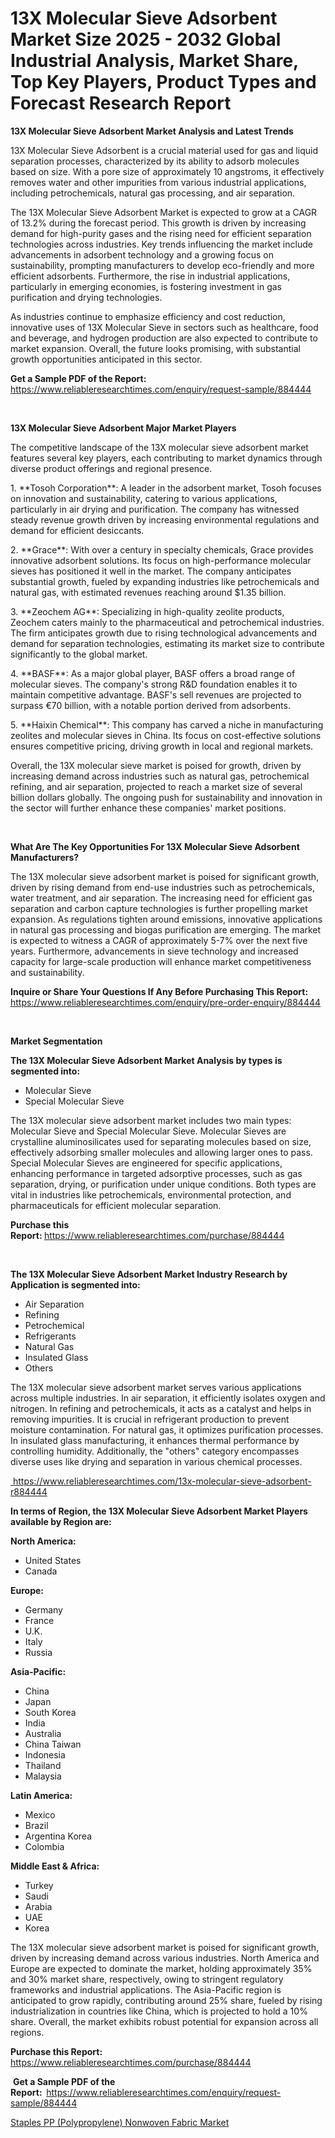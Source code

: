 <p><h1>13X Molecular Sieve Adsorbent Market Size 2025 - 2032 Global Industrial Analysis, Market Share, Top Key Players, Product Types and Forecast Research Report</h1></p><p><strong>13X Molecular Sieve Adsorbent Market Analysis and Latest Trends</strong></p>
<p><p>13X Molecular Sieve Adsorbent is a crucial material used for gas and liquid separation processes, characterized by its ability to adsorb molecules based on size. With a pore size of approximately 10 angstroms, it effectively removes water and other impurities from various industrial applications, including petrochemicals, natural gas processing, and air separation.</p><p>The 13X Molecular Sieve Adsorbent Market is expected to grow at a CAGR of 13.2% during the forecast period. This growth is driven by increasing demand for high-purity gases and the rising need for efficient separation technologies across industries. Key trends influencing the market include advancements in adsorbent technology and a growing focus on sustainability, prompting manufacturers to develop eco-friendly and more efficient adsorbents. Furthermore, the rise in industrial applications, particularly in emerging economies, is fostering investment in gas purification and drying technologies.</p><p>As industries continue to emphasize efficiency and cost reduction, innovative uses of 13X Molecular Sieve in sectors such as healthcare, food and beverage, and hydrogen production are also expected to contribute to market expansion. Overall, the future looks promising, with substantial growth opportunities anticipated in this sector.</p></p>
<p><strong>Get a Sample PDF of the Report:&nbsp;</strong> <a href="https://www.reliableresearchtimes.com/enquiry/request-sample/884444?utm_campaign=3054&utm_medium=2&utm_source=Github&utm_content=ia&utm_term=02042025&utm_id=13x-molecular-sieve-adsorbent">https://www.reliableresearchtimes.com/enquiry/request-sample/884444</a></p>
<p>&nbsp;</p>
<p><strong>13X Molecular Sieve Adsorbent Major Market Players</strong></p>
<p><p>The competitive landscape of the 13X molecular sieve adsorbent market features several key players, each contributing to market dynamics through diverse product offerings and regional presence. </p><p>1. **Tosoh Corporation**: A leader in the adsorbent market, Tosoh focuses on innovation and sustainability, catering to various applications, particularly in air drying and purification. The company has witnessed steady revenue growth driven by increasing environmental regulations and demand for efficient desiccants.</p><p>2. **Grace**: With over a century in specialty chemicals, Grace provides innovative adsorbent solutions. Its focus on high-performance molecular sieves has positioned it well in the market. The company anticipates substantial growth, fueled by expanding industries like petrochemicals and natural gas, with estimated revenues reaching around $1.35 billion.</p><p>3. **Zeochem AG**: Specializing in high-quality zeolite products, Zeochem caters mainly to the pharmaceutical and petrochemical industries. The firm anticipates growth due to rising technological advancements and demand for separation technologies, estimating its market size to contribute significantly to the global market.</p><p>4. **BASF**: As a major global player, BASF offers a broad range of molecular sieves. The company's strong R&D foundation enables it to maintain competitive advantage. BASF's sell revenues are projected to surpass €70 billion, with a notable portion derived from adsorbents.</p><p>5. **Haixin Chemical**: This company has carved a niche in manufacturing zeolites and molecular sieves in China. Its focus on cost-effective solutions ensures competitive pricing, driving growth in local and regional markets.</p><p>Overall, the 13X molecular sieve market is poised for growth, driven by increasing demand across industries such as natural gas, petrochemical refining, and air separation, projected to reach a market size of several billion dollars globally. The ongoing push for sustainability and innovation in the sector will further enhance these companies' market positions.</p></p>
<p>&nbsp;</p>
<p><strong>What Are The Key Opportunities For 13X Molecular Sieve Adsorbent Manufacturers?</strong></p>
<p><p>The 13X molecular sieve adsorbent market is poised for significant growth, driven by rising demand from end-use industries such as petrochemicals, water treatment, and air separation. The increasing need for efficient gas separation and carbon capture technologies is further propelling market expansion. As regulations tighten around emissions, innovative applications in natural gas processing and biogas purification are emerging. The market is expected to witness a CAGR of approximately 5-7% over the next five years. Furthermore, advancements in sieve technology and increased capacity for large-scale production will enhance market competitiveness and sustainability.</p></p>
<p><strong>Inquire or Share Your Questions If Any Before Purchasing This Report:</strong> <a href="https://www.reliableresearchtimes.com/enquiry/pre-order-enquiry/884444?utm_campaign=3054&utm_medium=2&utm_source=Github&utm_content=ia&utm_term=02042025&utm_id=13x-molecular-sieve-adsorbent">https://www.reliableresearchtimes.com/enquiry/pre-order-enquiry/884444</a></p>
<p>&nbsp;</p>
<p><strong>Market Segmentation</strong></p>
<p><strong>The 13X Molecular Sieve Adsorbent Market Analysis by types is segmented into:</strong></p>
<p><ul><li>Molecular Sieve</li><li>Special Molecular Sieve</li></ul></p>
<p><p>The 13X molecular sieve adsorbent market includes two main types: Molecular Sieve and Special Molecular Sieve. Molecular Sieves are crystalline aluminosilicates used for separating molecules based on size, effectively adsorbing smaller molecules and allowing larger ones to pass. Special Molecular Sieves are engineered for specific applications, enhancing performance in targeted adsorptive processes, such as gas separation, drying, or purification under unique conditions. Both types are vital in industries like petrochemicals, environmental protection, and pharmaceuticals for efficient molecular separation.</p></p>
<p><strong>Purchase this Report:&nbsp;</strong><a href="https://www.reliableresearchtimes.com/purchase/884444?utm_campaign=3054&utm_medium=2&utm_source=Github&utm_content=ia&utm_term=02042025&utm_id=13x-molecular-sieve-adsorbent">https://www.reliableresearchtimes.com/purchase/884444</a></p>
<p>&nbsp;</p>
<p><strong>The 13X Molecular Sieve Adsorbent Market Industry Research by Application is segmented into:</strong></p>
<p><ul><li>Air Separation</li><li>Refining</li><li>Petrochemical</li><li>Refrigerants</li><li>Natural Gas</li><li>Insulated Glass</li><li>Others</li></ul></p>
<p><p>The 13X molecular sieve adsorbent market serves various applications across multiple industries. In air separation, it efficiently isolates oxygen and nitrogen. In refining and petrochemicals, it acts as a catalyst and helps in removing impurities. It is crucial in refrigerant production to prevent moisture contamination. For natural gas, it optimizes purification processes. In insulated glass manufacturing, it enhances thermal performance by controlling humidity. Additionally, the "others" category encompasses diverse uses like drying and separation in various chemical processes.</p></p>
<p><a href="https://www.reliableresearchtimes.com/13x-molecular-sieve-adsorbent-r884444?utm_campaign=3054&utm_medium=2&utm_source=Github&utm_content=ia&utm_term=02042025&utm_id=13x-molecular-sieve-adsorbent">&nbsp;https://www.reliableresearchtimes.com/13x-molecular-sieve-adsorbent-r884444</a></p>
<p><strong>In terms of Region, the 13X Molecular Sieve Adsorbent Market Players available by Region are:</strong></p>
<p>
    <p> <strong> North America: </strong>
        <ul>
            <li>United States</li>
            <li>Canada</li>
        </ul>
        </p> 
    <p> <strong> Europe: </strong>
        <ul>
            <li>Germany</li>
            <li>France</li>
            <li>U.K.</li>
            <li>Italy</li>
            <li>Russia</li>
        </ul>
        </p> 
    <p> <strong> Asia-Pacific: </strong>
        <ul>
            <li>China</li>
            <li>Japan</li>
            <li>South Korea</li>
            <li>India</li>
            <li>Australia</li>
            <li>China Taiwan</li>
            <li>Indonesia</li>
            <li>Thailand</li>
            <li>Malaysia</li>
        </ul>
        </p> 
    <p> <strong> Latin America: </strong>
        <ul>
            <li>Mexico</li>
            <li>Brazil</li>
            <li>Argentina Korea</li>
            <li>Colombia</li>
        </ul>
        </p> 
    <p> <strong> Middle East & Africa: </strong>
        <ul>
            <li>Turkey</li>
            <li>Saudi</li>
            <li>Arabia</li>
            <li>UAE</li>
            <li>Korea</li>
        </ul>
    </p>
    </p>
<p><p>The 13X molecular sieve adsorbent market is poised for significant growth, driven by increasing demand across various industries. North America and Europe are expected to dominate the market, holding approximately 35% and 30% market share, respectively, owing to stringent regulatory frameworks and industrial applications. The Asia-Pacific region is anticipated to grow rapidly, contributing around 25% share, fueled by rising industrialization in countries like China, which is projected to hold a 10% share. Overall, the market exhibits robust potential for expansion across all regions.</p></p>
<p><strong>Purchase this Report: </strong><a href="https://www.reliableresearchtimes.com/purchase/884444?utm_campaign=3054&utm_medium=2&utm_source=Github&utm_content=ia&utm_term=02042025&utm_id=13x-molecular-sieve-adsorbent">https://www.reliableresearchtimes.com/purchase/884444</a></p>
<p>&nbsp;<strong>Get a Sample PDF of the Report:&nbsp;&nbsp;</strong><a href="https://www.reliableresearchtimes.com/enquiry/request-sample/884444?utm_campaign=3054&utm_medium=2&utm_source=Github&utm_content=ia&utm_term=02042025&utm_id=13x-molecular-sieve-adsorbent">https://www.reliableresearchtimes.com/enquiry/request-sample/884444</a></p>
<p><strong></strong></p>
<p><p><a href="https://github.com/adyawafurber1/Market-Research-Report-List-1/blob/main/staples-pp-polypropylene-nonwoven-fabric-market.md?utm_campaign=3054&utm_medium=2&utm_source=Github&utm_content=ia&utm_term=02042025&utm_id=13x-molecular-sieve-adsorbent">Staples PP (Polypropylene) Nonwoven Fabric Market</a></p></p>